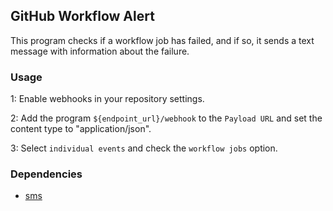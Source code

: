 ## GitHub Workflow Alert

This program checks if a workflow job has failed, and if so, it sends a text message with information about the failure.

### Usage

1: Enable webhooks in your repository settings.

2: Add the program `${endpoint_url}/webhook` to the `Payload URL` and set the content type to "application/json".

3: Select `individual events` and check the `workflow jobs` option.

### Dependencies
- [sms](https://github.com/membrane-io/directory)